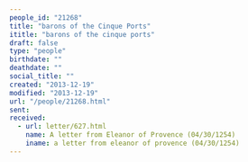 ```yaml
---
people_id: "21268"
title: "barons of the Cinque Ports"
ititle: "barons of the cinque ports"
draft: false
type: "people"
birthdate: ""
deathdate: ""
social_title: ""
created: "2013-12-19"
modified: "2013-12-19"
url: "/people/21268.html"
sent:
received:
  - url: letter/627.html
    name: A letter from Eleanor of Provence (04/30/1254)
    iname: a letter from eleanor of provence (04/30/1254)
---
```

